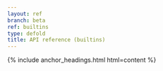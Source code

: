 ```yaml
---
layout: ref
branch: beta
ref: builtins
type: defold
title: API reference (builtins)
---
```

{% include anchor_headings.html html=content %}